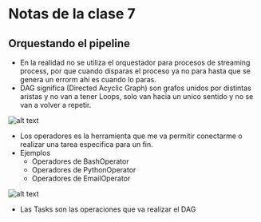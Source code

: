 # Notas de la clase 7

## Orquestando el pipeline

* En la realidad no se utiliza el orquestador para procesos de streaming process, por que cuando disparas el proceso ya no para hasta que se genera un errorm ahí es cuando lo paras.
* DAG significa (Directed Acyclic Graph) son grafos unidos por distintas aristas y no van a tener Loops, solo van hacia un unico sentido y no se van a volver a repetir.

![alt text](image-1.png)


* Los operadores es la herramienta que me va permitir conectarme o realizar una tarea especifica para un fin.
* Ejemplos
    * Operadores de BashOperator
    * Operadores de PythonOperator
    * Operadores de EmailOperator

![alt text](image.png)


* Las Tasks son las operaciones que va realizar el DAG
